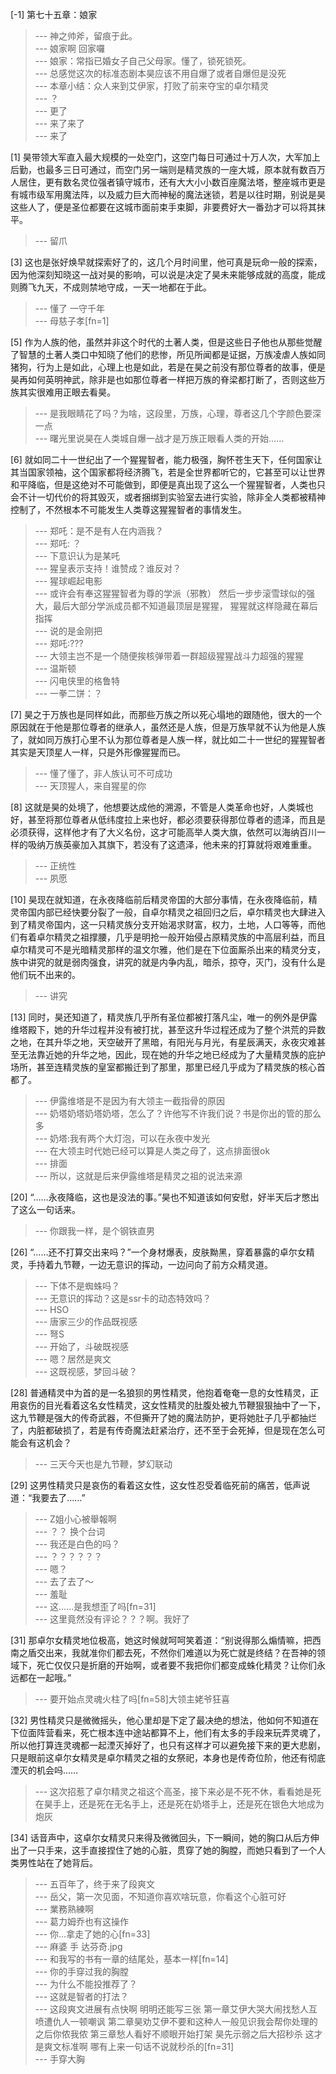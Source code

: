 
[-1] 第七十五章：娘家
>--- 神之帅斧，留痕于此。<br>
>--- 娘家啊 回家囉<br>
>--- 娘家：常指已婚女子自己父母家。懂了，锁死锁死。<br>
>--- 总感觉这次的标准态剧本昊应该不用自爆了或者自爆但是没死<br>
>--- 本章小结：众人来到艾伊家，打败了前来夺宝的卓尔精灵<br>
>--- ？<br>
>--- 更了<br>
>--- 来了来了<br>
>--- 来了<br>

[1] 昊带领大军直入最大规模的一处空门，这空门每日可通过十万人次，大军加上后勤，也最多三日可通过，而空门另一端则是精灵族的一座大城，原本就有数百万人居住，更有数名灵位强者镇守城市，还有大大小小数百座魔法塔，整座城市更是有城市级军用魔法阵，以及威力巨大而神秘的魔法迷锁，若是以往时期，别说是昊这些人了，便是圣位都要在这城市面前束手束脚，非要费好大一番劲才可以将其抹平。
>--- 留爪<br>

[3] 这也是张好焕早就探索好了的，这几个月时间里，他可真是玩命一般的探索，因为他深刻知晓这一战对昊的影响，可以说是决定了昊未来能够成就的高度，能成则腾飞九天，不成则禁地守成，一天一地都在于此。
>--- 懂了 一守千年<br>
>--- 母慈子孝[fn=1]<br>

[5] 作为人族的他，虽然并非这个时代的土著人类，但是这些日子他也从那些觉醒了智慧的土著人类口中知晓了他们的悲惨，所见所闻都是证据，万族凌虐人族如同猪狗，行为上是如此，心理上也是如此，若是在昊之前没有那位尊者的故事，便是昊再如何英明神武，除非是也如那位尊者一样把万族的脊梁都打断了，否则这些万族其实很难用正眼去看昊。
>--- 是我眼睛花了吗？为啥，这段里，万族，心理，尊者这几个字颜色要深一点<br>
>--- 曙光里说昊在人类城自爆一战才是万族正眼看人类的开始……<br>

[6] 就如同二十一世纪出了一个猩猩智者，能力极强，胸怀苍生天下，任何国家让其当国家领袖，这个国家都将经济腾飞，若是全世界都听它的，它甚至可以让世界和平降临，但是这绝对不可能做到，即便是真出现了这么一个猩猩智者，人类也只会不计一切代价的将其毁灭，或者捆绑到实验室去进行实验，除非全人类都被精神控制了，不然根本不可能发生人类尊这猩猩智者的事情发生。
>--- 郑吒：是不是有人在内涵我？<br>
>--- 郑吒: ？<br>
>--- 下意识认为是某吒<br>
>--- 猩皇表示支持！谁赞成？谁反对？<br>
>--- 猩球崛起电影<br>
>--- 或许会有奉这猩猩智者为尊的学派（邪教）
然后一步步滚雪球似的强大，最后大部分学派成员都不知道最顶层是猩猩，
猩猩就这样隐藏在幕后指挥<br>
>--- 说的是金刚把<br>
>--- 郑吒:???<br>
>--- 大领主岂不是一个随便挨核弹带着一群超级猩猩战斗力超强的猩猩<br>
>--- 温斯顿<br>
>--- 闪电侠里的格鲁特<br>
>--- 一拳二饼：？<br>

[7] 昊之于万族也是同样如此，而那些万族之所以死心塌地的跟随他，很大的一个原因就在于他是那位尊者的继承人，虽然还是人族，但是万族早就不认为他是人族了，就如同万族打心里不认为那位尊者是人族一样，就比如二十一世纪的猩猩智者其实是天顶星人一样，只是外形像猩猩而已。
>--- 懂了懂了，非人族认可不可成功<br>
>--- 天顶猩人，来自猩星的你<br>

[8] 这就是昊的处境了，他想要达成他的溯源，不管是人类革命也好，人类城也好，甚至将那位尊者从低纬度拉上来也好，都必须要获得那位尊者的遗泽，而且是必须获得，这样他才有了大义名份，这才可能高举人类大旗，依然可以海纳百川一样的吸纳万族英豪加入其旗下，若没有了这遗泽，他未来的打算就将艰难重重。
>--- 正统性<br>
>--- 夙愿<br>

[10] 昊现在就知道，在永夜降临前后精灵帝国的大部分事情，在永夜降临前，精灵帝国内部已经快要分裂了一般，自卓尔精灵之祖回归之后，卓尔精灵也大肆进入到了精灵帝国内，这一只精灵族分支开始渴求财富，权力，土地，人口等等，而他们有着卓尔精灵之祖撑腰，几乎是明抢一般开始侵占原精灵族的中高层利益，而且卓尔精灵可不是光暗精灵那样的温文尔雅，他们是在下位面厮杀出来的精灵分支，族中讲究的就是弱肉强食，讲究的就是内争内乱，暗杀，掠夺，灭门，没有什么是他们玩不出来的。
>--- 讲究<br>

[13] 同时，昊还知道了，精灵族几乎所有圣位都被打落凡尘，唯一的例外是伊露维塔殿下，她的升华过程并没有被打扰，甚至这升华过程还成为了整个洪荒的异数之地，在其升华之地，天空破开了黑暗，有阳光与月光，有星辰满天，永夜灾难甚至无法靠近她的升华之地，因此，现在她的升华之地已经成为了大量精灵族的庇护场所，甚至连精灵族的皇室都搬迁到了那里，那里已经几乎成为了精灵族的核心首都了。
>--- 伊露维塔是不是因为有大领主一截指骨的原因<br>
>--- 奶塔奶塔奶塔奶塔，怎么了？许他写不许我们说？书是你出的管的那么多<br>
>--- 奶塔:我有两个大灯泡，可以在永夜中发光<br>
>--- 在大领主时代她已经可以算是人类之母了，这点排面很ok<br>
>--- 排面<br>
>--- 所以，这就是后来伊露维塔是精灵之祖的说法来源<br>

[20] “……永夜降临，这也是没法的事。”昊也不知道该如何安慰，好半天后才憋出了这么一句话来。
>--- 你跟我一样，是个钢铁直男<br>

[26] “……还不打算交出来吗？”一个身材爆表，皮肤黝黑，穿着暴露的卓尔女精灵，手持着九节鞭，一边无意识的挥动，一边问向了前方众精灵道。
>--- 下体不是蜘蛛吗？<br>
>--- 无意识的挥动？这是ssr卡的动态特效吗？<br>
>--- HSO<br>
>--- 唐家三少的作品既视感<br>
>--- 弩S<br>
>--- 开始了，斗破既视感<br>
>--- 嗯？居然是爽文<br>
>--- 这既视感，梦回斗破？<br>

[28] 普通精灵中为首的是一名狼狈的男性精灵，他抱着奄奄一息的女性精灵，正用哀伤的目光看着这名女性精灵，这女性精灵的肚腹处被九节鞭狠狠抽中了一下，这九节鞭是强大的传奇武器，不但撕开了她的魔法防护，更将她肚子几乎都抽烂了，内脏都破损了，若是有传奇魔法赶紧治疗，还不至于会死掉，但是现在怎么可能会有这机会？
>--- 三天今天也是九节鞭，梦幻联动<br>

[29] 这男性精灵只是哀伤的看着这女性，这女性忍受着临死前的痛苦，低声说道：“我要去了……”
>--- Z姐小心被舉報啊<br>
>--- ？？ 换个台词<br>
>--- 我还是白色的吗？<br>
>--- ？？？？？？<br>
>--- 嗯？<br>
>--- 去了去了～<br>
>--- 羞耻<br>
>--- 这……是我想歪了吗[fn=31]<br>
>--- 这里竟然没有评论？？？啊。我好了<br>

[31] 那卓尔女精灵地位极高，她这时候就呵呵笑着道：“别说得那么煽情嘛，把西南之盾交出来，我就准你们都去死，不然你们难道以为死亡就是终结？在吾神的领域下，死亡仅仅只是折磨的开始啊，或者要不我把你们都变成蛛化精灵？让你们永远都在一起哦。”
>--- 要开始点灵魂火柱了吗[fn=58]大领主姥爷狂喜<br>

[32] 男性精灵只是微微摇头，他心里却是下定了最决绝的想法，他如何不知道在下位面阵营看来，死亡根本连中途站都算不上，他们有太多的手段来玩弄灵魂了，所以他打算连灵魂都一起湮灭掉好了，也只有这样才可以避免接下来的更大悲剧，只是眼前这卓尔女精灵是卓尔精灵之祖的女祭祀，本身也是传奇位阶，他还有彻底湮灭的机会吗……
>--- 这次招惹了卓尔精灵之祖这个高圣，接下来必是不死不休，看看她是死在昊手上，还是死在无名手上，还是死在奶塔手上，还是死在银色大地成为炮灰<br>

[34] 话音声中，这卓尔女精灵只来得及微微回头，下一瞬间，她的胸口从后方伸出了一只手来，这手直接捏住了她的心脏，贯穿了她的胸膛，而她只看到了一个人类男性站在了她背后。
>--- 五百年了，终于来了段爽文<br>
>--- 岳父，第一次见面，不知道你喜欢啥玩意，你看这个心脏可好<br>
>--- 業務熟練啊<br>
>--- 葛力姆乔也有这操作<br>
>--- 你…拿走了她的心[fn=33]<br>
>--- 麻婆 手 达芬奇.jpg<br>
>--- 和我写的书有一章的结尾处，基本一样[fn=14]<br>
>--- 你的手穿过我的胸膛<br>
>--- 为什么不能投推荐了？<br>
>--- 这就是智者的打法？<br>
>--- 这段爽文进展有点快啊 明明还能写三张 第一章艾伊大哭大闹找愁人互喷遭仇人一顿嘲讽 第二章昊劝艾伊不要和这种人一般见识我会帮你处理的之后你侬我侬 第三章愁人看好不顺眼开始打架 昊先示弱之后大招秒杀 这才是爽文标准啊 哪有上来一句话不说就秒杀的[fn=31]<br>
>--- 手穿大胸<br>
